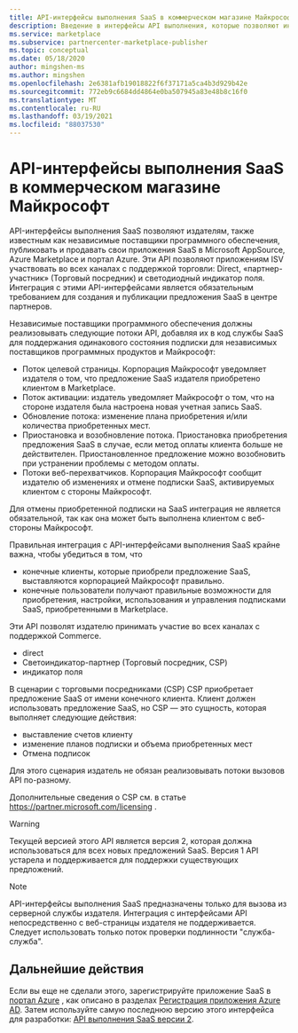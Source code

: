 ```yaml
---
title: API-интерфейсы выполнения SaaS в коммерческом магазине Майкрософт
description: Введение в интерфейсы API выполнения, которые позволяют интегрировать предложения SaaS в Microsoft AppSource и Azure Marketplace.
ms.service: marketplace
ms.subservice: partnercenter-marketplace-publisher
ms.topic: conceptual
ms.date: 05/18/2020
author: mingshen-ms
ms.author: mingshen
ms.openlocfilehash: 2e6381afb19018822f6f37171a5ca4b3d929b42e
ms.sourcegitcommit: 772eb9c6684dd4864e0ba507945a83e48b8c16f0
ms.translationtype: MT
ms.contentlocale: ru-RU
ms.lasthandoff: 03/19/2021
ms.locfileid: "88037530"
---
```

# <a name="saas-fulfillment-apis-in-the-microsoft-commercial-marketplace"></a>API-интерфейсы выполнения SaaS в коммерческом магазине Майкрософт

API-интерфейсы выполнения SaaS позволяют издателям, также известным как независимые поставщики программного обеспечения, публиковать и продавать свои приложения SaaS в Microsoft AppSource, Azure Marketplace и портал Azure. Эти API позволяют приложениям ISV участвовать во всех каналах с поддержкой торговли: Direct, «партнер-участник» (Торговый посредник) и светодиодный индикатор поля.  Интеграция с этими API-интерфейсами является обязательным требованием для создания и публикации предложения SaaS в центре партнеров.

Независимые поставщики программного обеспечения должны реализовывать следующие потоки API, добавляя их в код службы SaaS для поддержания одинакового состояния подписки для независимых поставщиков программных продуктов и Майкрософт:

* Поток целевой страницы. Корпорация Майкрософт уведомляет издателя о том, что предложение SaaS издателя приобретено клиентом в Marketplace.
* Поток активации: издатель уведомляет Майкрософт о том, что на стороне издателя была настроена новая учетная запись SaaS.
* Обновление потока: изменение плана приобретения и/или количества приобретенных мест.
* Приостановка и возобновление потока. Приостановка приобретения предложения SaaS в случае, если метод оплаты клиента больше не действителен. Приостановленное предложение можно возобновить при устранении проблемы с методом оплаты.
* Потоки веб-перехватчиков. Корпорация Майкрософт сообщит издателю об изменениях и отмене подписки SaaS, активируемых клиентом с стороны Майкрософт.

Для отмены приобретенной подписки на SaaS интеграция не является обязательной, так как она может быть выполнена клиентом с веб-стороны Майкрософт.

Правильная интеграция с API-интерфейсами выполнения SaaS крайне важна, чтобы убедиться в том, что

* конечные клиенты, которые приобрели предложение SaaS, выставляются корпорацией Майкрософт правильно.
* конечные пользователи получают правильные возможности для приобретения, настройки, использования и управления подписками SaaS, приобретенными в Marketplace.

Эти API позволят издателю принимать участие во всех каналах с поддержкой Commerce.

* direct
* Светоиндикатор-партнер (Торговый посредник, CSP)
* индикатор поля

В сценарии с торговыми посредниками (CSP) CSP приобретает предложение SaaS от имени конечного клиента. Клиент должен использовать предложение SaaS, но CSP — это сущность, которая выполняет следующие действия:

* выставление счетов клиенту
* изменение планов подписки и объема приобретенных мест
* Отмена подписок

Для этого сценария издатель не обязан реализовывать потоки вызовов API по-разному.

Дополнительные сведения о CSP см. в статье https://partner.microsoft.com/licensing .

>[!Warning]
>Текущей версией этого API является версия 2, которая должна использоваться для всех новых предложений SaaS. Версия 1 API устарела и поддерживается для поддержки существующих предложений.

>[!Note]
>API-интерфейсы выполнения SaaS предназначены только для вызова из серверной службы издателя. Интеграция с интерфейсами API непосредственно с веб-страницы издателя не поддерживается. Следует использовать только поток проверки подлинности "служба-служба".

## <a name="next-steps"></a>Дальнейшие действия

Если вы еще не сделали этого, зарегистрируйте приложение SaaS в [портал Azure](https://ms.portal.azure.com) , как описано в разделах [Регистрация приложения Azure AD](./pc-saas-registration.md).  Затем используйте самую последнюю версию этого интерфейса для разработки: [API выполнения SaaS версии 2](./pc-saas-fulfillment-api-v2.md).
